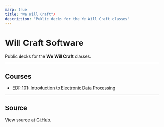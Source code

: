 ```yaml
---
marp: true
title: "We Will Craft"/
description: "Public decks for the We Will Craft classes"
---
```


# Will Craft Software

Public decks for the **We Will Craft** classes.

---

## Courses

- [EDP 101: Introduction to Electronic Data Processing](/edp101)

---

## Source

View source at [GitHub](https://github.com/wewillcraft/decks).